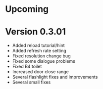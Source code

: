 # Upcoming

# Version 0.3.01

* Added reload tutorial/hint
* Added refresh rate setting
* Fixed resolution change bug
* Fixed some dialogue problems
* Fixed B4 toilet
* Increased door close range
* Several flashlight fixes and improvements
* Several small fixes
